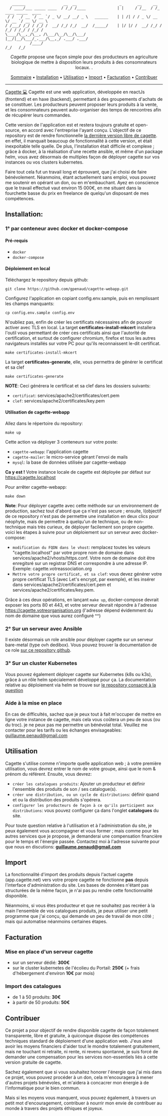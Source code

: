 ```

   ______                 __  __                   _       __     __                    
  / ____/___ _____ ____  / /_/ /____              | |     / /__  / /_  ____ _____  ____
 / /   / __ `/ __ `/ _ \/ __/ __/ _ \   ______    | | /| / / _ \/ __ \/ __ `/ __ \/ __ \
/ /___/ /_/ / /_/ /  __/ /_/ /_/  __/  /_____/    | |/ |/ /  __/ /_/ / /_/ / /_/ / /_/ /
\____/\__,_/\__, /\___/\__/\__/\___/              |__/|__/\___/_.___/\__,_/ .___/ .___/
           /____/                                                        /_/   /_/      

```

<p align="center">
  <i>Cagette</i> propose une façon simple pour des producteurs en agriculture biologique de mettre à disposition leurs produits à des consomnateurs locaux. .
</p>

<p align="center">
  <a href="#sommaire">Sommaire</a> •
  <a href="#installation">Installation</a> •
  <a href="#utilisation">Utilisation</a> •
  <a href="#import">Import</a> •
  <a href="#facturation">Facturation</a> •
  <a href="#contribuer">Contribuer</a>

</p>

---

[Cagette 💻](https://github/gpenaud/cagette-webapp) Cagette est une web application, développée en reactJs (frontend) et en haxe (backend), permettant à des groupements d'achats de se constituer. Les producteurs peuvent proposer leurs produits à la vente, et les consomnateurs peuvent auto-organiser des temps de rencontres afin de récupérer leurs commandes.

Cette version de l'application est et restera toujours gratuite et open-source, en accord avec l'entreprise l'ayant conçu. L'objectif de ce repository est de rendre fonctionnelle [la dernière version libre de cagette](https://github.com/CagetteNet/cagette/releases/tag/last_full_haxe_cagette). en effet, il manquait beaucoup de fonctionnalité à cette version, et était inexpoitable telle quelle. De plus, l'installation était difficile et complexe ; grâce à docker, à la réalisation d'une recette ansible, et même d'un package helm, vous avez désormais de multiples façon de déployer cagette sur vos instances ou vos clusters kubernetes.    

Faire tout cela fut un travail long et éprouvant, que j'ai choisi de faire bénévolement. Néanmoins, étant actuellement sans emploi, vous pouvez me soutenir en opérant un don, ou en m'embauchant. Ayez en conscience que le travail effectué vaut environ 15 000€, en me situant dans la fourchette basse du prix en freelance de quelqu'un disposant de mes compétences.

## Installation:

### 1° par conteneur avec docker et docker-compose

#### Pré-requis
* `docker`
* `docker-compose`

#### Déploiement en local

Téléchargez le repository depuis github:
```
git clone https://github.com/gpenaud/cagette-webapp.git
```

Configurez l'application en copiant config.env.sample, puis en remplissant les champs manquants:
```
cp config.env.sample config.env
```

N'oubliez pas, enfin de créer les certificats nécessaires afin de pouvoir activer avec TLS en local.
La target **certificates-install-mkcert** installera l'outil vous permettant de créer ces certificats
ainsi que l'autorité de certification, et surtout de configurer chromium, firefox et tous les autres
navigateurs installés sur votre PC pour qu'ils reconnaissent le-dit certificat.
```
make certificates-install-mkcert
```

La target **certificates-generate**, elle, vous permettra de générer le certificat et sa clef
```
make certificates-generate
```

**NOTE**: Ceci générera le certificat et sa clef dans les dossiers suivants:
* `certificat`: services/apache2/certificates/cert.pem
* `clef`: services/apache2/certificates/key.pem




#### Utilisation de cagette-webapp

Allez dans le répertoire du repository:
```
make up
```

Cette action va déployer 3 conteneurs sur votre poste:
* `cagette-webapp`: l'application cagette
* `cagette-mailer`: le micro-service gérant l'envoi de mails
* `mysql`: la base de données utilisée par cagette-webapp

**Ca y est !** Votre instance locale de cagette est déployée par défaut sur https://cagette.localhost

Pour arrêter cagette-webapp:
```
make down
```

**Note**: Pour déployer cagette avec cette méthode sur un environnement de production, sachez tout d'abord que ça n'est pas secure ; ensuite, l(objectif de ce repository n'est pas de permettre une installation en deux clics pour néophyte, mais de permettre à quelqu'un de technique, ou de non-technique mais très curieux, de déployer facilement son propre cagette. voici les étapes à suivre pour un déploiement sur un serveur avec docker-compose:
* `modification du FQDN dans le vhost`: remplacez toutes les valeurs "cagette.localhost" par votre propre nom de domaine dans services/apache2/vhosts/https.conf. Votre nom de domaine doit être enregitsré sur un registrar DNS et correspondre à une adresse IP. Exemple: cagette.votreassociation.org
* `Mettre votre propre certificat, et sa clef`: vous devez générer votre propre certificat TLS (avec Let's encrypt, par exemple), et les insérer dans services/apache2/certificates/cert.pem et services/apache2/certificates/key.pem.

Grâce à ces deux opérations, en lançant `make up`, docker-compose devrait exposer les ports 80 et 443, et votre serveur devrait répondre à l'adresse https://cagette.votreorganisation.org (l'adresse dépend évidemment du nom de domaine que vous aurez configuré ^^)

### 2° Sur un serveur avec Ansible

Il existe désormais un role ansible pour déployer cagette sur un serveur bare-metal (type ovh dedibox). Vous pouvez trouver la documentation de ce role [sur ce repository github](https://github.com/gpenaud/ansible-role-cagette).

### 3° Sur un cluster Kubernetes

Vous pouvez également déployer cagette sur Kubernetes (k8s ou k3s), grâce à un rôle helm spécialement développé pour ça. La documentation relative au déploiement via helm se trouve sur [le repository consacré à la question](https://github.com/gpenaud/helm-cagette)

### Aide à la mise en place

En cas de difficultés, sachez que je peux tout à fait m'occuper de mettre en ligne votre instance de cagette, mais cela vous coûtera un peu de sous (ou du troc). je ne peux pas me permettre un bénévolat total. Veuillez me contacter pour les tarifs ou les échanges envisageables: guillaume.penaud@gmail.com

## Utilisation

Cagette s'utilise comme n'importe quelle application web ; à votre première utilisation, vous devrez entrer le nom de votre groupe, ainsi que le nom & prénom du référent. Ensuite, vous devrez:

* `créer les catalogues produits`: Ajouter un producteur et définir l'ensemble des produits de son / ses catalogue(s).  
* `créer une distribution, ou un cycle de distributions`: définir quand et ou la distribution des produits s'opérera.  
* `configurer les producteurs de façon à ce qu'ils participent aux distributions`: vous pouvez configurer ça dans l'onglet **catalogues** du site.

Pour toute question relative à l'utilisation et à l'administration du site, je peux également vous accompagner et vous former ; mais comme pour les autres services que je propose, je demanderai une compensation financière pour le temps et l'énergie passée. Contactez moi à l'adresse suivante pour que nous en discutions: **guillaume.penaud@gmail.com**

## Import

La fonctionnalité d'import des produits depuis l'actuel cagette (app.cagette.net) vers votre propre cagette ne fonctionne **pas** depuis l'interface d'administration du site. Les bases de données n'étant pas structurées de la même façon, je n'ai pas pu rendre cette fonctionnalité disponible.

Néanmoins, si vous êtes producteur et que ne souhaitez pas recréer à la main l'ensemble de vos catalogues produits, je peux utiliser une petit programme que j'ai conçu, qui demande un peu de travail de mon côté ; mais qui automatise néanmoins certaines étapes.

## Facturation

### Mise en place d'un serveur cagette
* sur un serveur dédié: **300€**
* sur le cluster kubernetes de l'écolieu du Portail: **250€** (+ frais d'hébergement d'environ **10€** par mois)

### Import des catalogues

* de 1 à 50 produits: **30€**
* à partir de 50 produits: **50€**

## Contribuer

Ce projet a pour objectif de rendre disponible cagette de façon totalement transparente, libre et gratuite, à quiconque dispose des compétences techniques standard de déploiement d'une application web. J'eus aimé avoir les moyens financiers d'aider tout le mondre totalement gratuitement, mais ne touchant ni retraite, ni rente, ni revenu spontanné, je suis forcé de demander une compensation pour les services non-essentiels liés à cette version gratuite de cagette.

Sachez également que si vous souhaitez honorer l'énergie que j'ai mis dans ce projet, vous pouvez procéder à un don, cela m'encouragera à mener d'autres projets bénévoles, et m'aidera à concacrer mon énergie à de l'informatique pour le bien commun.

Mais si les moyens vous manquent, vous pouvez également, à travers un petit mot d'encouragement, contribuer à nourrir mon envie de contribuer au monde à travers des projets éthiques et joyeux.
